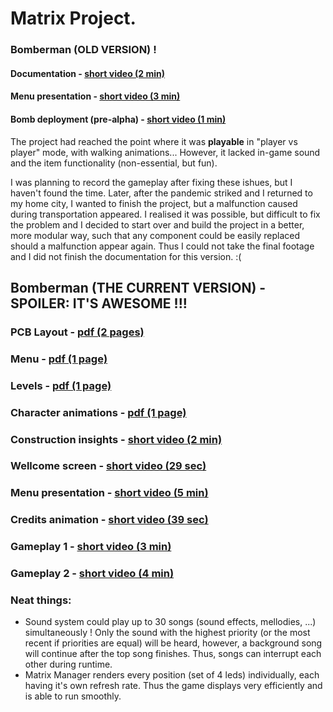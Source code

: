 # Matrix Project.


### Bomberman (OLD VERSION) !

#### Documentation - [short video (2 min)](https://youtu.be/wZcfJnbsGgI)

#### Menu presentation - [short video (3 min)](https://youtu.be/C2Ci4uytHbY)

#### Bomb deployment (pre-alpha) - [short video (1 min)](https://youtu.be/DVPk5EeuUPI)

The project had reached the point where it was **playable** in "player vs player" mode, with walking animations...
However, it lacked in-game sound and the item functionality (non-essential, but fun).

I was planning to record the gameplay after fixing these ishues, but I haven't found the time. Later, after the pandemic striked and I returned to my home city, I wanted to finish the project, but a malfunction caused during transportation appeared. I realised it was possible, but difficult to fix the problem and I decided to start over and build the project in a better, more modular way, such that any component could be easily replaced should a malfunction appear again. Thus I could not take the final footage and I did not finish the documentation for this version. :(


## Bomberman (THE CURRENT VERSION) - SPOILER: IT'S AWESOME !!!


### PCB Layout - [pdf (2 pages)](https://github.com/24Arys11/Robotica/blob/master/The%20Matrix%20Project/Current%20Version/docs/PCBs.pdf)

### Menu - [pdf (1 page)](https://github.com/24Arys11/Robotica/blob/master/The%20Matrix%20Project/Current%20Version/docs/Menu.pdf)

### Levels - [pdf (1 page)](https://github.com/24Arys11/Robotica/blob/master/The%20Matrix%20Project/Current%20Version/docs/levels.pdf)

### Character animations - [pdf (1 page)](https://github.com/24Arys11/Robotica/blob/master/The%20Matrix%20Project/Current%20Version/docs/animations.pdf)

### Construction insights - [short video (2 min)](https://youtu.be/aUcalQiRNsg)

### Wellcome screen - [short video (29 sec)](https://youtu.be/PIbAACZ1w9Q)

### Menu presentation - [short video (5 min)](https://youtu.be/3MC6CFNlwqA)

### Credits animation - [short video (39 sec)](https://youtu.be/r5yEWpp2Rvw)

### Gameplay 1 - [short video (3 min)](https://youtu.be/_2kjGHCBAJk)

### Gameplay 2 - [short video (4 min)](https://youtu.be/AhGbZA6XfVw)

### Neat things:
* Sound system could play up to 30 songs (sound effects, mellodies, ...) simultaneously ! Only the sound with the highest priority (or the most recent if priorities are equal) will be heard, however, a background song will continue after the top song finishes. Thus, songs can interrupt each other during runtime.
* Matrix Manager renders every position (set of 4 leds) individually, each having it's own refresh rate. Thus the game displays very efficiently and is able to run smoothly.
